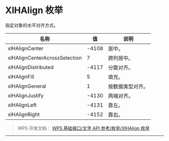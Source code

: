 # XlHAlign 枚举

指定对象的水平对齐方式。

| 名称                          | 值    | 说明             |
|-------------------------------|-------|------------------|
| xlHAlignCenter                | -4108 | 居中。           |
| xlHAlignCenterAcrossSelection | 7     | 跨列居中。       |
| xlHAlignDistributed           | -4117 | 分散对齐。       |
| xlHAlignFill                  | 5     | 填充。           |
| xlHAlignGeneral               | 1     | 按数据类型对齐。 |
| xlHAlignJustify               | -4130 | 两端对齐。       |
| xlHAlignLeft                  | -4131 | 靠左。           |
| xlHAlignRight                 | -4152 | 靠右。           |

> WPS 开发文档： [WPS 基础接口/文字 API 参考/枚举/XlHAlign 枚举](https://qn.cache.wpscdn.cn/encs/doc/office_v19/topics/WPS%20%E5%9F%BA%E7%A1%80%E6%8E%A5%E5%8F%A3/%E6%96%87%E5%AD%97%20API%20%E5%8F%82%E8%80%83/%E6%9E%9A%E4%B8%BE/XlHAlign%20%E6%9E%9A%E4%B8%BE.html)

------------------------------------------------------------------------
